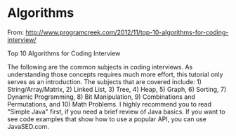 # Algorithms
From: http://www.programcreek.com/2012/11/top-10-algorithms-for-coding-interview/

Top 10 Algorithms for Coding Interview

The following are the common subjects in coding interviews. As understanding those concepts requires much more effort, this tutorial only serves as an introduction. The subjects that are covered include: 1) String/Array/Matrix, 2) Linked List, 3) Tree, 4) Heap, 5) Graph, 6) Sorting, 7) Dynamic Programming, 8) Bit Manipulation, 9) Combinations and Permutations, and 10) Math Problems. I highly recommend you to read "Simple Java" first, if you need a brief review of Java basics. If you want to see code examples that show how to use a popular API, you can use JavaSED.com.

